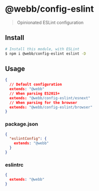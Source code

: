 # @webb/config-eslint

> Opinionated ESLint configuration



## Install

```sh
# Install this module, with ESLint
$ npm i @webb/config-eslint eslint -D
```



## Usage

```json
{
  // Default configuration
  extends: "@webb"
  // When parsing ES2015+
  extends: "@webb/config-eslint/esnext"
  // When parsing for the browser
  extends: "@webb/config-eslint/browser"
}
```

### package.json

```json
{
  "eslintConfig": {
    extends: "@webb"
  }
}
```

### eslintrc

```json
{
  extends: "@webb"
}
```
